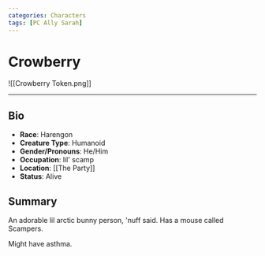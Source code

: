 ```yaml
---
categories: Characters
tags: [PC Ally Sarah]
---
```

# Crowberry

![[Crowberry Token.png]]

---

## Bio
- **Race**: Harengon
- **Creature Type**: Humanoid
- **Gender/Pronouns**:  He/Him
- **Occupation**: lil' scamp
- **Location**: [[The Party]]
- **Status**: Alive

## Summary
An adorable lil arctic bunny person, 'nuff said. Has a mouse called Scampers.

Might have asthma.